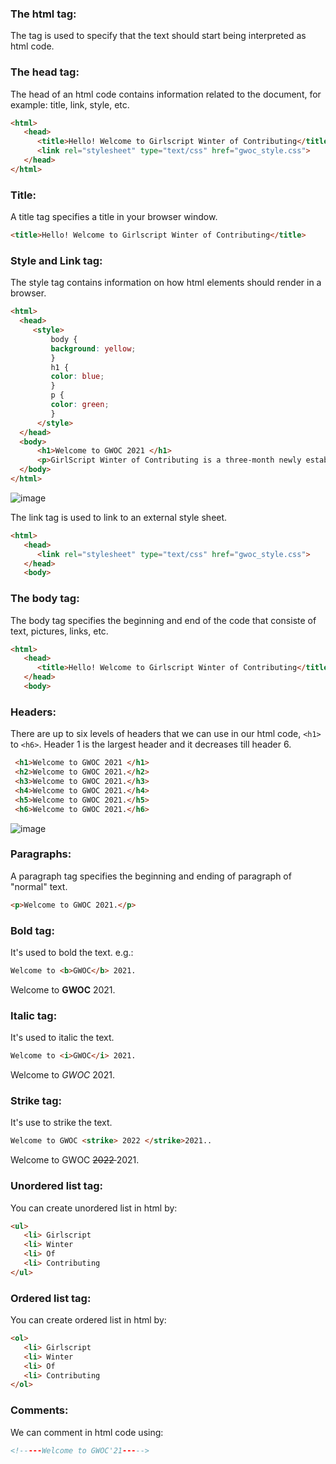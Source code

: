 ### The html tag: 
The <html> tag is used to specify that the text should start being interpreted as html code.

### The head tag: 
The head of an html code contains information related to the document, for example: title, link, style, etc. 

```html 
<html>
   <head>
      <title>Hello! Welcome to Girlscript Winter of Contributing</title>
      <link rel="stylesheet" type="text/css" href="gwoc_style.css">
   </head>
</html>
```

### Title: 
A title tag specifies a title in your browser window.  
```html
<title>Hello! Welcome to Girlscript Winter of Contributing</title>
```

### Style and Link tag:
The style tag contains information on how html elements should render in a browser.
```html
<html>
  <head>
     <style>
         body {
         background: yellow;
         }
         h1 {
         color: blue;
         }
         p {
         color: green;
         }
      </style>
  </head>
  <body>
      <h1>Welcome to GWOC 2021 </h1>
      <p>GirlScript Winter of Contributing is a three-month newly established initiative by GirlScript Foundation to be conducted during winters.</p>
  </body>
</html>
```
![image](https://user-images.githubusercontent.com/73405757/140982917-e5377a64-5d31-4243-b060-7d1fdde6cad5.png)

   
The link tag is used to link to an external style sheet.
```html
<html>
   <head>
      <link rel="stylesheet" type="text/css" href="gwoc_style.css">
   </head>
   <body>
```
      
### The body tag: 
The body tag specifies the beginning and end of the code that consiste of text, pictures, links, etc.
```html
<html>
   <head>
      <title>Hello! Welcome to Girlscript Winter of Contributing</title>
   </head>
   <body>
```
  
### Headers: 
There are up to six levels of headers that we can use in our html code, `<h1>` to `<h6>`. Header 1 is the largest header and it decreases till header 6.
      
```html
 <h1>Welcome to GWOC 2021 </h1>
 <h2>Welcome to GWOC 2021.</h2>
 <h3>Welcome to GWOC 2021.</h3>
 <h4>Welcome to GWOC 2021.</h4>
 <h5>Welcome to GWOC 2021.</h5>
 <h6>Welcome to GWOC 2021.</h6>
```

![image](https://user-images.githubusercontent.com/73405757/140984237-d255281a-9a10-4edd-93b9-ed9d77a37c5a.png)

      
### Paragraphs: 
A paragraph tag specifies the beginning and ending of paragraph of "normal" text.
```html
<p>Welcome to GWOC 2021.</p> 
```
      
### Bold tag: 
It's used to bold the text.
e.g.: 
```html
Welcome to <b>GWOC</b> 2021. 
```
Welcome to <b>GWOC</b> 2021.
      
### Italic tag: 
It's used to italic the text.
```html
Welcome to <i>GWOC</i> 2021.
```
Welcome to <i>GWOC</i> 2021.
      
### Strike tag: 
It's use to strike the text.
```html
Welcome to GWOC <strike> 2022 </strike>2021..  
```
Welcome to GWOC <strike> 2022 </strike>2021.
        
### Unordered list tag: 
You can create unordered list in html by:

```html
<ul>
   <li> Girlscript
   <li> Winter
   <li> Of
   <li> Contributing
</ul>
```

### Ordered list tag: 
You can create ordered list in html by:
```html      
<ol>
   <li> Girlscript
   <li> Winter
   <li> Of
   <li> Contributing
</ol>
```

### Comments: 
We can comment in html code using:
```html
<!-----Welcome to GWOC'21----->
```   

